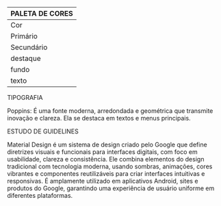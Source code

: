 | PALETA DE CORES |
| --- |
| Cor | Hexadecimal | Proprietário |
| Primário | #EF233C | Energia e ação |
| Secundário | #40916C | Moderna e confiável |
| destaque | #FFD166 | Calma e acolhedora |
| fundo | #F7F7F7 | Criatividade e vibrante |
| texto | #1A1A1A | Cinza preto, Criatividade e vibrante |

TIPOGRAFIA

Poppins: É uma fonte moderna, arredondada e geométrica que transmite inovação e clareza. Ela se destaca em textos e menus principais.

ESTUDO DE GUIDELINES

Material Design é um sistema de design criado pelo Google que define diretrizes visuais e funcionais para interfaces digitais, com foco em usabilidade, clareza e consistência. Ele combina elementos do design tradicional com tecnologia moderna, usando sombras, animações, cores vibrantes e componentes reutilizáveis para criar interfaces intuitivas e responsivas. É amplamente utilizado em aplicativos Android, sites e produtos do Google, garantindo uma experiência de usuário uniforme em diferentes plataformas.